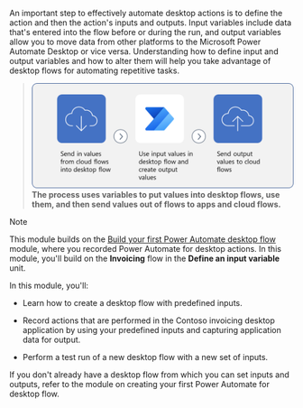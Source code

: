 An important step to effectively automate desktop actions is to define the action and then the action's inputs and outputs. Input variables include data that's entered into the flow before or during the run, and output variables allow you to move data from other platforms to the Microsoft Power Automate Desktop or vice versa. Understanding how to define input and output variables and how to alter them will help you take advantage of desktop flows for automating repetitive tasks.

> [![Diagram depicting the process of creating and using input and output variables in Power Automate Desktop.](../media/m2-u1-concept-map.png)](../media/m2-u1-concept-map.png#lightbox)
**The process uses variables to put values into desktop flows, use them, and then send values out of flows to apps and cloud flows.**

> [!NOTE]
> This module builds on the [Build your first Power Automate desktop flow](/training/modules/build-first-desktop-flow/?azure-portal=true) module, where you recorded Power Automate for desktop actions. In this module, you'll build on the **Invoicing** flow in the **Define an input variable** unit.

In this module, you'll:

- Learn how to create a desktop flow with predefined inputs.

- Record actions that are performed in the Contoso invoicing desktop application by using your predefined inputs and capturing application data for output.

- Perform a test run of a new desktop flow with a new set of inputs.

If you don't already have a desktop flow from which you can set inputs and outputs, refer to the module on creating your first Power Automate for desktop flow.
